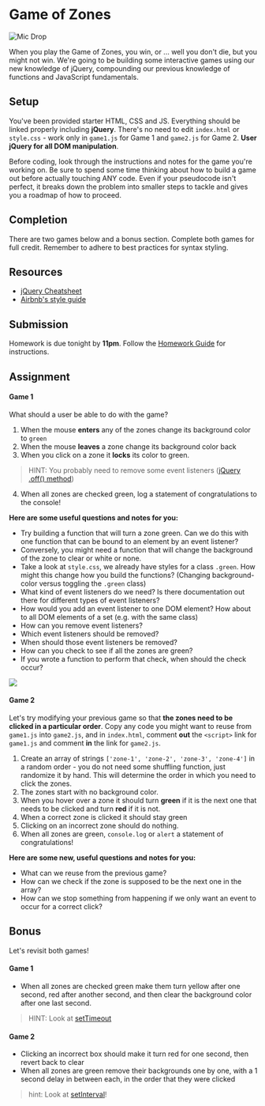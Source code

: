 # Game of Zones

![Mic Drop](https://giphy.com/gifs/game-of-thrones-mic-drop-5V5gCfO0xWD4I)

When you play the Game of Zones, you win, or ... well you don't die, but you might not win. We're going to be building some interactive games using our new knowledge of jQuery, compounding our previous knowledge of functions and JavaScript fundamentals.

## Setup

You've been provided starter HTML, CSS and JS. Everything should be linked properly including **jQuery**. There's no need to edit `index.html` or `style.css` - work only in `game1.js` for Game 1 and `game2.js` for Game 2. **User jQuery for all DOM manipulation**.

Before coding, look through the instructions and notes for the game you're working on. Be sure to spend some time thinking about how to build a game out before actually touching ANY code. Even if your pseudocode isn't perfect, it breaks down the problem into smaller steps to tackle and gives you a roadmap of how to proceed.

## Completion

There are two games below and a bonus section. Complete both games for full credit. Remember to adhere to best practices for syntax styling.

## Resources
- [jQuery Cheatsheet](https://oscarotero.com/jquery)
- [Airbnb's style guide](https://github.com/airbnb/javascript)

## Submission

Homework is due tonight by **11pm**. Follow the [Homework Guide](https://git.generalassemb.ly/nyc-wdi-fisher/student-resources/blob/master/homework-guide.md) for instructions.

## Assignment

#### Game 1

What should a user be able to do with the game?

1. When the mouse **enters** any of the zones change its background color to `green`
2. When the mouse **leaves** a zone change its background color back
3. When you click on a zone it **locks** its color to green.
>HINT: You probably need to remove some event listeners ([jQuery .off() method](http://api.jquery.com/off/))
4. When all zones are checked green, log a statement of congratulations to the console!

**Here are some useful questions and notes for you:**

- Try building a function that will turn a zone green. Can we do this with one function that can be bound to an element by an event listener?
- Conversely, you might need a function that will change the background of the zone to clear or white or none.
- Take a look at `style.css`, we already have styles for a class `.green`. How might this change how you build the functions? (Changing background-color versus toggling the `.green` class)
- What kind of event listeners do we need? Is there documentation out there for different types of event listeners?
- How would you add an event listener to one DOM element? How about to all DOM elements of a set (e.g. with the same class)
- How can you remove event listeners?
- Which event listeners should be removed?
- When should those event listeners be removed?
- How can you check to see if all the zones are green?
- If you wrote a function to perform that check, when should the check occur?

![](https://i.imgur.com/BvvVElS.png)

#### Game 2

Let's try modifying your previous game so that **the zones need to be clicked in a particular order**. Copy any code you might want to reuse from `game1.js` into `game2.js`, and in `index.html`, comment **out** the `<script>` link for `game1.js` and comment **in** the link for `game2.js`.

1. Create an array of strings `['zone-1', 'zone-2', 'zone-3', 'zone-4']` in a random order - you do not need some shuffling function, just randomize it by hand. This will determine the order in which you need to click the zones.
2. The zones start with no background color.
3. When you hover over a zone it should turn **green** if it is the next one that needs to be clicked and turn **red** if it is not.
4. When a correct zone is clicked it should stay green
5. Clicking on an incorrect zone should do nothing.
6. When all zones are green, `console.log` or `alert` a statement of congratulations!

**Here are some new, useful questions and notes for you:**

- What can we reuse from the previous game?
- How can we check if the zone is supposed to be the next one in the array?
- How can we stop something from happening if we only want an event to occur for a correct click?

## Bonus

Let's revisit both games!

#### Game 1

- When all zones are checked green make them turn yellow after one second, red after another second, and then clear the background color after one last second.
>HINT: Look at [setTimeout](https://developer.mozilla.org/en-US/docs/Web/API/WindowTimers/setInterval)

#### Game 2

- Clicking an incorrect box should make it turn red for one second, then revert back to clear
- When all zones are green remove their backgrounds one by one, with a 1 second delay in between each, in the order that they were clicked
>hint: Look at [setInterval](https://developer.mozilla.org/en-US/docs/Web/API/WindowTimers/setInterval)!

